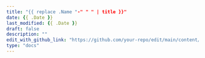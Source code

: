 ```yaml
---
title: "{{ replace .Name "-" " " | title }}"
date: {{ .Date }}
last_modified: {{ .Date }}
draft: false
description: ""
edit_with_github_link: "https://github.com/your-repo/edit/main/content/docs/{{ .Name }}.md"
type: "docs"
---
```



